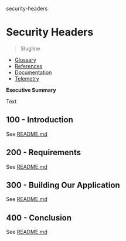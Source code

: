 security-headers
# Security Headers

> Slugline

- [Glossary](./GLOSSARY.md)
- [References](./REFERENCES.md)
- [Documentation](./DOCUMENTATION.md)
- [Telemetry](./TELEMETRY.md)

**Executive Summary**

Text

## 100 - Introduction

See [README.md](./100/README.md)

## 200 - Requirements

See [README.md](./200/README.md)

## 300 - Building Our Application

See [README.md](./300/README.md)

## 400 - Conclusion

See [README.md](./400/README.md)
